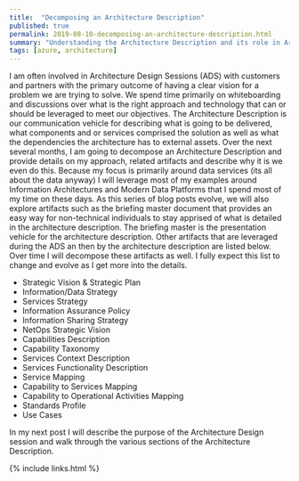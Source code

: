 ```yaml
---
title:  "Decomposing an Architecture Description"
published: true
permalink: 2019-08-10-decomposing-an-architecture-description.html
summary: "Understanding the Architecture Description and its role in Architecture."
tags: [azure, architecture]
---
```


I am often involved in Architecture Design Sessions (ADS) with customers and partners with the primary outcome of having a clear  vision for a problem we are trying to solve. We spend time primarily on whiteboarding and discussions over what is the right approach and technology that can or should be leveraged to meet our objectives. The Architecture Description is our communication vehicle for describing what is going to be delivered, what components and or services comprised the solution as well as what the dependencies the architecture has to external assets.  Over the next several months, I am going to decompose an Architecture Description and provide details on my approach, related artifacts and describe why it is we even do this. Because my focus is primarily around data services (its all about the data anyway) I will leverage most of my examples around Information Architectures and Modern Data Platforms that I spend most of my time on these days. As this series of blog posts evolve, we will also explore artifacts such as the briefing master document that provides an easy way for non-technical individuals to stay apprised of what is detailed in the architecture description. The briefing master is the presentation vehicle for the architecture description. Other artifacts that are leveraged during the ADS an then by the architecture description are listed below. Over time I will decompose these artifacts as well. I fully expect this list to change and evolve as I get more into the details.

- Strategic Vision & Strategic Plan
- Information/Data Strategy
- Services Strategy
- Information Assurance Policy
- Information Sharing Strategy
- NetOps Strategic Vision
- Capabilities Description
- Capability Taxonomy
- Services Context Description
- Services Functionality Description
- Service Mapping
- Capability to Services Mapping
- Capability to Operational Activities Mapping
- Standards Profile
- Use Cases

In my next post I will describe the purpose of the Architecture Design session and walk through the various sections of the Architecture Description.

{% include links.html %}
